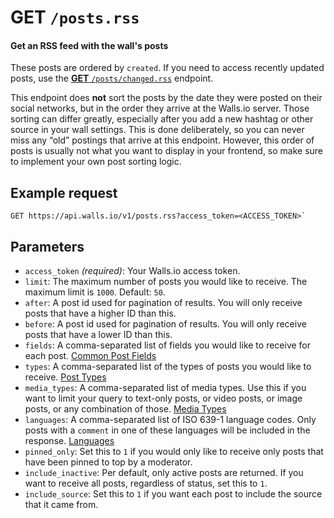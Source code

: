 # GET `/posts.rss`

#### Get an RSS feed with the wall's posts

These posts are ordered by `created`. If you need to access recently updated posts, use the [**GET** `/posts/changed.rss`][GET /posts/changed.rss] endpoint.

This endpoint does **not** sort the posts by the date they were posted on their social networks, but in the order they arrive at the Walls.io server.
Those sorting can differ greatly, especially after you add a new hashtag or other source in your wall settings.
This is done deliberately, so you can never miss any “old” postings that arrive at this endpoint.
However, this order of posts is usually not what you want to display in your frontend, so make sure to implement your own post sorting logic.

## Example request
```
GET https://api.walls.io/v1/posts.rss?access_token=<ACCESS_TOKEN>`
```

## Parameters
- `access_token` *(required)*: Your Walls.io access token.
- `limit`: The maximum number of posts you would like to receive. The maximum limit is `1000`. Default: `50`.
- `after`: A post id used for pagination of results. You will only receive posts that have a higher ID than this.
- `before`: A post id used for pagination of results. You will only receive posts that have a lower ID than this.
- `fields`: A comma-separated list of fields you would like to receive for each post. [Common Post Fields]
- `types`: A comma-separated list of the types of posts you would like to receive. [Post Types]
- `media_types`: A comma-separated list of media types. Use this if you want to limit your query to text-only posts, or video posts, or image posts, or any combination of those. [Media Types]
- `languages`: A comma-separated list of ISO 639-1 language codes. Only posts with a `comment` in one of these languages will be included in the response. [Languages]
- `pinned_only`: Set this to `1` if you would only like to receive only posts that have been pinned to top by a moderator.
- `include_inactive`: Per default, only active posts are returned. If you want to receive all posts, regardless of status, set this to `1`.
- `include_source`: Set this to `1` if you want each post to include the source that it came from.

[Common Post Fields]: /Common_Post_Fields.md "List of fields common to all posts endpoints"
[GET /posts/changed.rss]: GET_posts-changed.md
[Languages]: ../Languages.md "List of possible languages and language codes"
[Media Types]: ../Media_Types.md "List of media types"
[Post Types]: ../Post_Types.md "List of possible post types"

